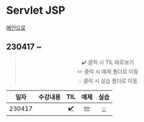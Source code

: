 # Servlet JSP
[메인으로](https://github.com/sylee990205/lsy_dktechin_study)
## 230417 ~ 

<div align = "center"> 

> :heavy_check_mark: 클릭 시 TIL 바로보기  
> :pencil2: 클릭 시 예제 폴더로 이동  
> :bulb: 클릭 시 실습 폴더로 이동    

| 일자       | 수강내용       | TIL | 예제 | 실습 | 
| -------- | --------------- | :---: | :---: | :---: | 
| 230417 | | [:heavy_check_mark:](/TIL/08.%20Spring%20IoC/230417_Spring_day1.md) | [:pencil2:]() | [:bulb:]()

</div>
